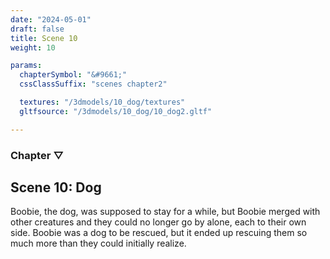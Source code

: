 ```yaml
---
date: "2024-05-01"
draft: false
title: Scene 10
weight: 10

params:
  chapterSymbol: "&#9661;"
  cssClassSuffix: "scenes chapter2"

  textures: "/3dmodels/10_dog/textures"
  gltfsource: "/3dmodels/10_dog/10_dog2.gltf"

---
```

### Chapter &#9661;
## Scene 10: Dog
<canvas id="c"></canvas>

Boobie, the dog, was supposed to stay for a while, but Boobie merged with other creatures and they could no longer go by alone, each to their own side. Boobie was a dog to be rescued, but it ended up rescuing them so much more than they could initially realize.
